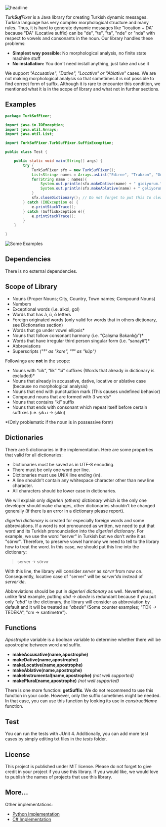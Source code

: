 ![headline](http://i.hizliresim.com/lEbkol.png)

_Turk**Suf**Fixer_ is a Java library for creating Turkish dynamic messages. Turkish language has very complex morphological structure and many rules. Thus, it is hard to generate dynamic messages like "location + DA" because "DA" (Locative suffix) can be "de", "te", "ta", "nde" or "nda"  with respect to vowels and consonants in the noun. Our library handles these problems:

 - **Simplest way possible:** No morphological analysis, no finite state machine stuff
 - **No installation:** You don't need install anything, just take and use it

We support *"Accusative", "Dative", "Locative" or "Ablative"* cases. We are not making morphological analysis so that sometimes it is not possible to find correct form of suffix. Although it is rare to encounter this condition, we mentioned what it is in the scope of library and what not in further sections.  

## Examples

```java
package TurkSufFixer;

import java.io.IOException;
import java.util.Arrays;
import java.util.List;

import TurkSufFixer.TurkSufFixer.SuffixException;

public class Test {

	public static void main(String[] args) {
		try {
			TurkSufFixer sfx = new TurkSufFixer();
			List<String> names = Arrays.asList("Edirne", "Trabzon", "Gümüşsuyu","Beyoğlu");
			for(String name : names){
				System.out.println(sfx.makeDative(name) + " gidiyorum.");
				System.out.println(sfx.makeAblative(name) + " geliyorum.");
			}
			sfx.closeDictionary(); // Do not forget to put this To cleanup resource
		} catch (IOException e) {
			e.printStackTrace();
		} catch (SuffixException e){
			e.printStackTrace();
		}
	}

}
```
![Some Examples](http://i.hizliresim.com/E3OZDg.png)
## Dependencies
There is no external dependencies.

## Scope of Library
 - Nouns (Proper Nouns; City, Country, Town names; Compound Nouns)
 - Numbers
 - Exceptional words (i.e. alkol, gol)
 - Words that has â, û, ô letters
 - Foreign originated words (only valid for words that in others dictionary, see Dictionaries section)
 - Words that go under vowel ellipsis*
 - Nouns that follow consonant harmony (i.e. “Çalışma Bakanlığı”)*
 - Words that have irregular third person singular form (i.e. “sanayii”)*
 - Abbreviations
 - Superscripts *("²" as "kare", "³" as "küp")*

 Followings are **not** in the scope:

 - Nouns with “cik”, “lik” “ci” suffixes (Words that already in dictionary is
excluded)*
 - Nouns that already in accusative, dative, locative or ablative case (because no morphological analysis)
 - Nouns that end with punctuation mark (This causes undefined behavior)
 - Compound nouns that are formed with 3 words*
 - Nouns that contains “ki” suffix
 - Nouns that ends with consonant which repeat itself before certain
   suffixes (i.e. şık+ı -> şıkkı)

\*(Only problematic if the noun is in possessive form)
## Dictionaries

There are 5 dictionaries in the implementation. Here are some properties that valid for all dictionaries:

 - Dictionaries must be saved as in UTF-8 encoding.
 - There must be only one word per line.
 - Dictionaries must use UNIX line ending (\n).
 - A line shouldn’t contain any whitespace character other than new line
   character.
 - All characters should be lower case in dictionaries.

We will explain only *digerleri (others) dictionary* which is the only one developer should make changes, other dictionaries shouldn't be changed generally (if there is an error in a dictionary please report).

*digerleri dictionary* is created for especially foreign words and some abbreviations. If a word is not pronounced as written, we need to put that word and its Turkish pronounciation into the *digerleri dictionary*. For example, we use the word "server" in Turkish but we don't write it as "sörvır". Therefore, to preserve vowel harmony we need to tell to the library how to treat the word. In this case, we should put this line into the dictionary:

> server -> sörvır

With this line, the library will consider *server* as *sörvır* from now on. Consequently, locative case of "server" will be *server'da* instead of *server'de*.  

 Abbreviations should be put in *digerleri dictionary* as well. Nevertheless, unlike first example, putting *abd -> abede* is redundant because if you put only *"abd"* to the dictionary, the library will consider as abbreviation by default and it will be treated as *"abede"* (Some counter examples; "TDK -> TEDEKA", "cm -> santimetre").
## Functions

 *Apostrophe* variable is a boolean variable to determine whether there will be apostrophe between word and suffix.

 - **makeAccusative(name,apostrophe)**
 - **makeDative(name,apostrophe)**
 - **makeLocative(name,apostrophe)**
 - **makeAblative(name,apostrophe)**
 - **makeInstrumental(name,apostrophe)** *(not well supported)*
 - **makePlural(name,apostrophe)** *(not well supported)*

There is one more function: **getSuffix**. We do not recommend to use this function in your code. However, only the suffix sometimes might be needed. In that case, you can use this function by looking its use in *constructName* function.


## Test

You can run the tests with JUnit 4. Additionally, you can add more test cases by simply editing txt files in the *tests* folder.
## License
This project is published under MIT license. Please do not forget to give credit in your project if you use this library. If you would like, we would love to publish the names of projects that use this library.  
## More...

Other implementations:

- [Python Implementation](https://github.com/TurkSufFixer/TurkSufFixer-Python)
- [C# Implementation](https://github.com/TurkSufFixer/TurkSufFixer-CSharp)
